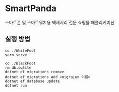 # SmartPanda
스마트폰 및 스마트워치용 액세서리 전문 쇼핑몰 애플리케이션

## 실행 방법
```
cd ./WhiteFoot
yarn serve
```
```
cd ./BlackFoot
rm db.sqlite
dotnet ef migrations remove
dotnet ef migrations add <migraion 이름>
dotnet ef database update
dotnet run
```
